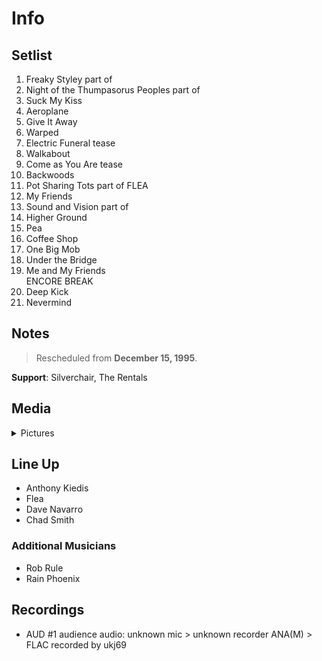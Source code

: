 # Info

## Setlist

1. Freaky Styley part of
2. Night of the Thumpasorus Peoples part of
3. Suck My Kiss
4. Aeroplane
5. Give It Away
6. Warped
7. Electric Funeral tease
8. Walkabout
9. Come as You Are tease
10. Backwoods
11. Pot Sharing Tots part of FLEA
12. My Friends
13. Sound and Vision part of
14. Higher Ground
15. Pea
16. Coffee Shop
17. One Big Mob
18. Under the Bridge
19. Me and My Friends
<br> ENCORE BREAK
20. Deep Kick
21. Nevermind

## Notes

> Rescheduled from **December 15, 1995**.

**Support**: Silverchair, The Rentals

## Media 

<details>
  <summary>Pictures</summary>
  <!--<img alt="Setlist" title="Setlist" src="_.jpg" height="200" />-->
</details>

## Line Up

* Anthony Kiedis
* Flea
* Dave Navarro
* Chad Smith

### Additional Musicians

* Rob Rule  
* Rain Phoenix

## Recordings

* AUD #1 audience audio: unknown mic > unknown recorder ANA(M) > FLAC recorded by ukj69
